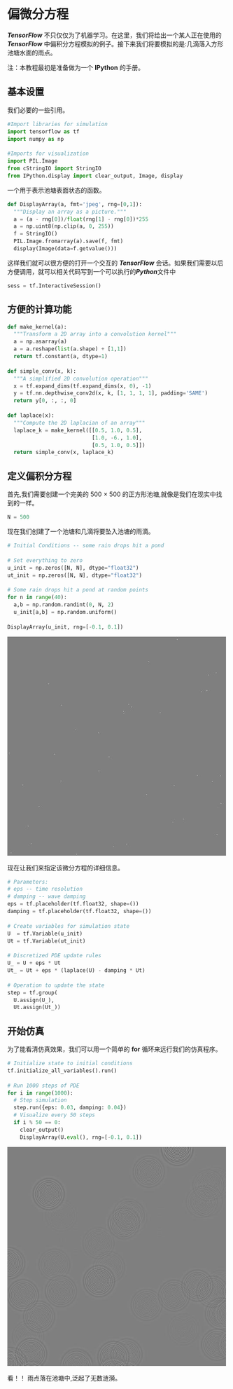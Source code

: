 # 偏微分方程 <a class="md-anchor" id="AUTOGENERATED-partial-differential-equations"></a>

 ***TensorFlow*** 不只仅仅为了机器学习。在这里，我们将给出一个某人正在使用的 ***TensorFlow*** 中偏积分方程模拟的例子。接下来我们将要模拟的是:几滴落入方形池塘水面的雨点。

注：本教程最初是准备做为一个 **IPython** 的手册。

## 基本设置 <a class="md-anchor" id="AUTOGENERATED-basic-setup"></a>

我们必要的一些引用。

```python
#Import libraries for simulation
import tensorflow as tf
import numpy as np

#Imports for visualization
import PIL.Image
from cStringIO import StringIO
from IPython.display import clear_output, Image, display
```

一个用于表示池塘表面状态的函数。

```python
def DisplayArray(a, fmt='jpeg', rng=[0,1]):
  """Display an array as a picture."""
  a = (a - rng[0])/float(rng[1] - rng[0])*255
  a = np.uint8(np.clip(a, 0, 255))
  f = StringIO()
  PIL.Image.fromarray(a).save(f, fmt)
  display(Image(data=f.getvalue()))
```

这样我们就可以很方便的打开一个交互的 ***TensorFlow*** 会话。如果我们需要以后方便调用，就可以相关代码写到一个可以执行的***Python***文件中

```python
sess = tf.InteractiveSession()
```

## 方便的计算功能 <a class="md-anchor" id="AUTOGENERATED-computational-convenience-functions"></a>

```python
def make_kernel(a):
  """Transform a 2D array into a convolution kernel"""
  a = np.asarray(a)
  a = a.reshape(list(a.shape) + [1,1])
  return tf.constant(a, dtype=1)

def simple_conv(x, k):
  """A simplified 2D convolution operation"""
  x = tf.expand_dims(tf.expand_dims(x, 0), -1)
  y = tf.nn.depthwise_conv2d(x, k, [1, 1, 1, 1], padding='SAME')
  return y[0, :, :, 0]

def laplace(x):
  """Compute the 2D laplacian of an array"""
  laplace_k = make_kernel([[0.5, 1.0, 0.5],
                           [1.0, -6., 1.0],
                           [0.5, 1.0, 0.5]])
  return simple_conv(x, laplace_k)
```

## 定义偏积分方程 <a class="md-anchor" id="AUTOGENERATED-define-the-pde"></a>

首先,我们需要创建一个完美的 500 × 500 的正方形池塘,就像是我们在现实中找到的一样。

```python
N = 500
```

现在我们创建了一个池塘和几滴将要坠入池塘的雨滴。

```python
# Initial Conditions -- some rain drops hit a pond

# Set everything to zero
u_init = np.zeros([N, N], dtype="float32")
ut_init = np.zeros([N, N], dtype="float32")

# Some rain drops hit a pond at random points
for n in range(40):
  a,b = np.random.randint(0, N, 2)
  u_init[a,b] = np.random.uniform()

DisplayArray(u_init, rng=[-0.1, 0.1])
```

![jpeg](../images/pde_output_1.jpg)

现在让我们来指定该微分方程的详细信息。

```python
# Parameters:
# eps -- time resolution
# damping -- wave damping
eps = tf.placeholder(tf.float32, shape=())
damping = tf.placeholder(tf.float32, shape=())

# Create variables for simulation state
U  = tf.Variable(u_init)
Ut = tf.Variable(ut_init)

# Discretized PDE update rules
U_ = U + eps * Ut
Ut_ = Ut + eps * (laplace(U) - damping * Ut)

# Operation to update the state
step = tf.group(
  U.assign(U_),
  Ut.assign(Ut_))
```

## 开始仿真 <a class="md-anchor" id="AUTOGENERATED-run-the-simulation"></a>

为了能看清仿真效果，我们可以用一个简单的 **for** 循环来远行我们的仿真程序。

```python
# Initialize state to initial conditions
tf.initialize_all_variables().run()

# Run 1000 steps of PDE
for i in range(1000):
  # Step simulation
  step.run({eps: 0.03, damping: 0.04})
  # Visualize every 50 steps
  if i % 50 == 0:
    clear_output()
    DisplayArray(U.eval(), rng=[-0.1, 0.1])
```

![jpeg](..\images\pde_output_2.jpg)

看！！ 雨点落在池塘中,泛起了无数涟漪。

